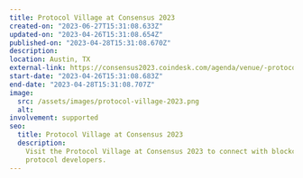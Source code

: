 ```yaml
---
title: Protocol Village at Consensus 2023
created-on: "2023-06-27T15:31:08.633Z"
updated-on: "2023-04-26T15:31:08.654Z"
published-on: "2023-04-28T15:31:08.670Z"
description:
location: Austin, TX
external-link: https://consensus2023.coindesk.com/agenda/venue/-protocol-village
start-date: "2023-04-26T15:31:08.683Z"
end-date: "2023-04-28T15:31:08.707Z"
image:
  src: /assets/images/protocol-village-2023.png
  alt:
involvement: supported
seo:
  title: Protocol Village at Consensus 2023
  description:
    Visit the Protocol Village at Consensus 2023 to connect with blockchain
    protocol developers.
---
```

